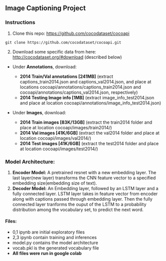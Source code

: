 ## Image Captioning Project

### Instructions  
1. Clone this repo: https://github.com/cocodataset/cocoapi  
```
git clone https://github.com/cocodataset/cocoapi.git  
```

2. Download some specific data from here: http://cocodataset.org/#download (described below)

* Under **Annotations**, download:
  * **2014 Train/Val annotations [241MB]** (extract captions_train2014.json and captions_val2014.json, and place at locations cocoapi/annotations/captions_train2014.json and cocoapi/annotations/captions_val2014.json, respectively)  
  * **2014 Testing Image info [1MB]** (extract image_info_test2014.json and place at location cocoapi/annotations/image_info_test2014.json)

* Under **Images**, download:
  * **2014 Train images [83K/13GB]** (extract the train2014 folder and place at location cocoapi/images/train2014/)
  * **2014 Val images [41K/6GB]** (extract the val2014 folder and place at location cocoapi/images/val2014/)
  * **2014 Test images [41K/6GB]** (extract the test2014 folder and place at location cocoapi/images/test2014/)

### Model Architecture:
1. **Encoder Model:** A pretrained resnet with a new embedding layer. The last layer(new layer) transforms the CNN feature vector to a specified embedding size(embedding size of text).
2. **Decoder Model:** An Embedding layer, followed by an LSTM layer and a  fully connected layer. LSTM layer takes in feature vector from encoder along with captions passed through embedding layer. Then the fully connected layer tranforms the ouput of the LSTM to a probability distribution among the vocabulary set, to predict the next word.

#### Files:
- 0,1 ipynb are initial exploratory files
- 2,3 ipynb contain training and inferences
- model.py contains the model architecture
- vocab.pkl is the generated vocabulary file
- **All files were run in google colab**
